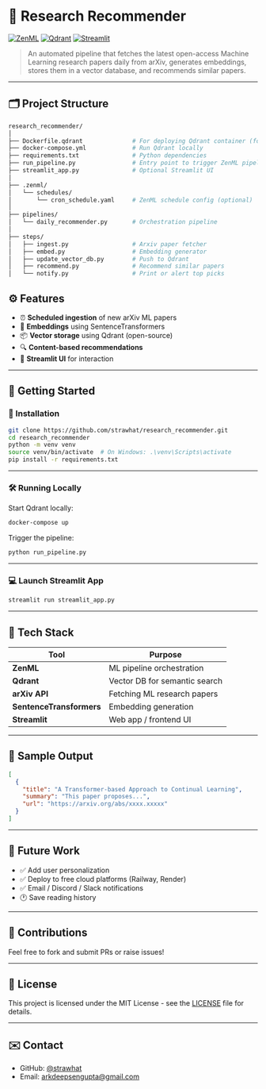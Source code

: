 # 🧠 Research Recommender

[![ZenML](https://img.shields.io/badge/Made%20with-ZenML-blueviolet?style=for-the-badge)](https://zenml.io)
[![Qdrant](https://img.shields.io/badge/Powered%20by-Qdrant-orange?style=for-the-badge)](https://qdrant.tech)
[![Streamlit](https://img.shields.io/badge/Frontend-Streamlit-brightgreen?style=for-the-badge)](https://streamlit.io)

> An automated pipeline that fetches the latest open-access Machine Learning research papers daily from arXiv, generates embeddings, stores them in a vector database, and recommends similar papers.

---

## 🗂 Project Structure

```bash
research_recommender/
│
├── Dockerfile.qdrant              # For deploying Qdrant container (for Railway or local use)
├── docker-compose.yml             # Run Qdrant locally
├── requirements.txt               # Python dependencies
├── run_pipeline.py                # Entry point to trigger ZenML pipeline
├── streamlit_app.py               # Optional Streamlit UI
│
├── .zenml/
│   └── schedules/
│       └── cron_schedule.yaml     # ZenML schedule config (optional)
│
├── pipelines/
│   └── daily_recommender.py       # Orchestration pipeline
│
├── steps/
│   ├── ingest.py                  # Arxiv paper fetcher
│   ├── embed.py                   # Embedding generator
│   ├── update_vector_db.py        # Push to Qdrant
│   ├── recommend.py               # Recommend similar papers
│   └── notify.py                  # Print or alert top picks
```

## ⚙️ Features

* ⏰ **Scheduled ingestion** of new arXiv ML papers
* 🧠 **Embeddings** using SentenceTransformers
* 📦 **Vector storage** using Qdrant (open-source)
* 🔍 **Content-based recommendations**
* 🎨 **Streamlit UI** for interaction

---

## 🚀 Getting Started

### 🔧 Installation

```bash
git clone https://github.com/strawhat/research_recommender.git
cd research_recommender
python -m venv venv
source venv/bin/activate  # On Windows: .\venv\Scripts\activate
pip install -r requirements.txt
```

---

### 🛠️ Running Locally

Start Qdrant locally:

```bash
docker-compose up
```

Trigger the pipeline:

```bash
python run_pipeline.py
```

---

### 💻 Launch Streamlit App

```bash
streamlit run streamlit_app.py
```

---

## 📌 Tech Stack

| Tool                     | Purpose                       |
| ------------------------ | ----------------------------- |
| **ZenML**                | ML pipeline orchestration     |
| **Qdrant**               | Vector DB for semantic search |
| **arXiv API**            | Fetching ML research papers   |
| **SentenceTransformers** | Embedding generation          |
| **Streamlit**            | Web app / frontend UI         |

---

## 🧪 Sample Output

```json
[
  {
    "title": "A Transformer-based Approach to Continual Learning",
    "summary": "This paper proposes...",
    "url": "https://arxiv.org/abs/xxxx.xxxxx"
  }
]
```

---

## 🧠 Future Work

* ✅ Add user personalization
* ✅ Deploy to free cloud platforms (Railway, Render)
* ✅ Email / Discord / Slack notifications
* 🕐 Save reading history

---

## 🙌 Contributions

Feel free to fork and submit PRs or raise issues!

---

## 📄 License

This project is licensed under the MIT License - see the [LICENSE](LICENSE) file for details.

---

## ✉️ Contact

* GitHub: [@strawhat](https://github.com/strawhat)
* Email: [arkdeepsengupta@gmail.com](mailto:your.email@example.com)

